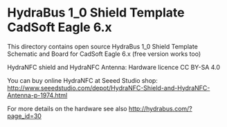 HydraBus 1_0 Shield Template CadSoft Eagle 6.x
========

This directory contains open source HydraBus 1_0 Shield Template Schematic and Board for CadSoft Eagle 6.x (free version works too)

HydraNFC shield and HydraNFC Antenna: Hardware licence CC BY-SA 4.0

You can buy online HydraNFC at Seeed Studio shop:
http://www.seeedstudio.com/depot/HydraNFC-Shield-and-HydraNFC-Antenna-p-1974.html

For more details on the hardware see also http://hydrabus.com/?page_id=30
